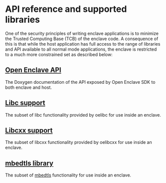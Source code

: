 # API reference and supported libraries

One of the security principles of writing enclave applications is to minimize the
Trusted Computing Base (TCB) of the enclave code. A consequence of this is that
while the host application has full access to the range of libraries and API
available to all normal mode applications, the enclave is restricted to a much
more constrained set as described below:

## [Open Enclave API](https://openenclave.github.io/openenclave/api/index.html)

The Doxygen documentation of the API exposed by Open Enclave SDK to both enclave and host.

## [Libc support](/docs/LibcSupport.md)

The subset of libc functionality provided by oelibc for use inside an enclave.

## [Libcxx support](/docs/LibcxxSupport.md)

The subset of libcxx functionality provided by oelibcxx for use inside an enclave.

## [mbedtls library](/docs/MbedtlsSupport.md)

The subset of [mbedtls](https://tls.mbed.org/) functionality for use inside an enclave.
